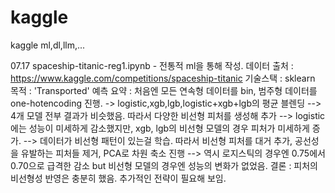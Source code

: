 # kaggle
kaggle ml,dl,llm,...

07.17 spaceship-titanic-reg1.ipynb - 전통적 ml을 통해 작성.
데이터 출처 : https://www.kaggle.com/competitions/spaceship-titanic
기술스택 : sklearn
목적 : 'Transported' 예측
요약 : 처음엔 모든 연속형 데이터를 bin, 범주형 데이터를 one-hotencoding 진행. -> logistic,xgb,lgb,logistic+xgb+lgb의 평균 블렌딩 --> 4개 모델 전부 결과가 비슷했음.
따라서 다양한 비선형 피처를 생성해 추가 --> logistic에는 성능이 미세하게 감소했지만, xgb, lgb의 비선형 모델의 경우 피처가 미세하게 증가. --> 데이터가 비선형 패턴이 있는걸 학습.
따라서 비선형 피처를 대거 추가, 공선성을 유발하는 피처들 제거, PCA로 차원 축소 진행 --> 역시 로지스틱의 경우엔 0.75에서 0.70으로 급격한 감소 but 비선형 모델의 경우엔 성능의 변화가 없었음.
  결론 : 피처의 비선형성 반영은 충분히 했음. 추가적인 전략이 필요해 보임.
